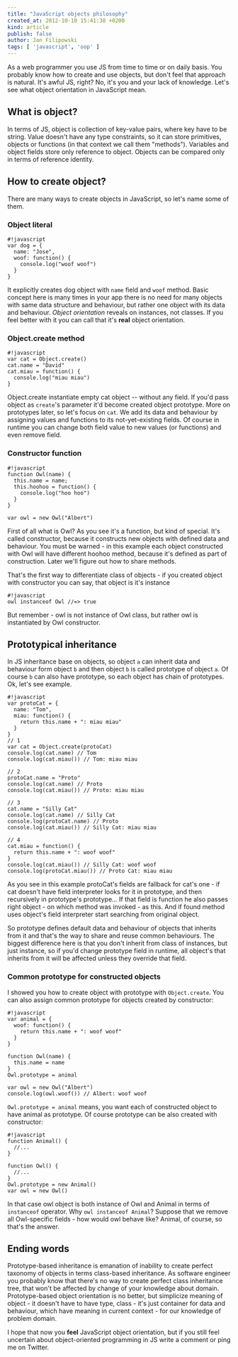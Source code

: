 ```yaml
---
title: "JavaScript objects philosophy"
created_at: 2012-10-10 15:41:38 +0200
kind: article
publish: false
author: Jan Filipowski
tags: [ 'javascript', 'oop' ]
---
```


As a web programmer you use JS from time to time or on daily basis. You probably know how to create and use objects, but don't feel that approach is natural. It's awful JS, right? No, it's you and your lack of knowledge. Let's see what object orientation in JavaScript mean.

<!-- more -->

## What is object?

In terms of JS, object is collection of key-value pairs, where key have to be string. Value doesn't have any type constraints, so it can store primitives, objects or functions (in that context we call them "methods"). Variables and object fields store only reference to object. Objects can be compared only in terms of reference identity.

## How to create object?

There are many ways to create objects in JavaScript, so let's name some of them.

### Object literal

```
#!javascript
var dog = {
  name: "Jose",
  woof: function() {
    console.log("woof woof")
  }
}
```

It explicitly creates dog object with ```name``` field and ```woof``` method. Basic concept here is many times in your app there is no need for many objects with same data structure and behaviour, but rather one object with its data and behaviour. *Object orientation* reveals on instances, not classes. If you feel better with it you can call that it's **real** object orientation.

### Object.create method

```
#!javascript
var cat = Object.create()
cat.name = "David"
cat.miau = function() {
  console.log("miau miau")
}
```

Object.create instantiate empty cat object -- without any field. If you'd pass object as ```create```'s parameter it'd become created object prototype. More on prototypes later, so let's focus on ```cat```. We add its data and behaviour by assigning values and functions to its not-yet-existing fields. Of course in runtime you can change both field value to new values (or functions) and even remove field.

### Constructor function

```
#!javascript
function Owl(name) {
  this.name = name;
  this.hoohoo = function() {
    console.log("hoo hoo")
  }
}

var owl = new Owl("Albert")
```

First of all what is Owl? As you see it's a function, but kind of special. It's called constructor, because it constructs new objects with defined data and behaviour. You must be warned - in this example each object constructed with Owl will have different hoohoo method, because it's defined as part of construction. Later we'll figure out how to share methods.

That's the first way to differentiate class of objects - if you created object with constructor you can say, that object is it's instance 

```
#!javascript
owl instanceof Owl //=> true
```

But remember - owl is not instance of Owl class, but rather owl is instantiated by Owl constructor.

## Prototypical inheritance

In JS inheritance base on objects, so object ```a``` can inherit data and behaviour form object ```b``` and then object ```b``` is called prototype of object ```a```. Of course ```b``` can also have prototype, so each object has chain of prototypes. Ok, let's see example.

```
#!javascript
var protoCat = {
  name: "Tom",
  miau: function() {
    return this.name + ": miau miau"
  }
}
// 1
var cat = Object.create(protoCat)
console.log(cat.name) // Tom
console.log(cat.miau()) // Tom: miau miau

// 2
protoCat.name = "Proto"
console.log(cat.name) // Proto
console.log(cat.miau()) // Proto: miau miau

// 3
cat.name = "Silly Cat"
console.log(cat.name) // Silly Cat
console.log(protoCat.name) // Proto
console.log(cat.miau()) // Silly Cat: miau miau

// 4
cat.miau = function() {
  return this.name + ": woof woof"
}
console.log(cat.miau()) // Silly Cat: woof woof
console.log(protoCat.miau()) // Proto Cat: miau miau
```

As you see in this example protoCat's fields are fallback for cat's one - if cat doesn't have field interpreter looks for it in prototype, and then recursively in prototype's prototype... If that field is function he also passes right object - on which method was invoked - as this. And if found method uses object's field interpreter start searching from original object.

So prototype defines default data and behaviour of objects that inherits from it and that's the way to share and reuse common behaviours. The biggest difference here is that you don't inherit from class of instances, but just instance, so if you'd change prototype field in runtime, all object's that inherits from it will be affected unless they override that field.

### Common prototype for constructed objects

I showed you how to create object with prototype with ```Object.create```. You can also assign common prototype for objects created by constructor:

```
#!javascript
var animal = {
  woof: function() {
    return this.name + ": woof woof"
  }
}

function Owl(name) {
  this.name = name
}
Owl.prototype = animal

var owl = new Owl("Albert")
console.log(owl.woof()) // Albert: woof woof
```

```Owl.prototype = animal``` means, you want each of constructed object to have animal as prototype. Of course prototype can be also created with constructor:

```
#!javascript
function Animal() {
  //...
}

function Owl() {
  //...
}
Owl.prototype = new Animal()
var owl = new Owl()
```

In that case owl object is both instance of Owl and Animal in terms of ```instanceof``` operator. Why ```owl instanceof Animal```? Suppose that we remove all Owl-specific fields - how would owl behave like? Animal, of course, so that's the answer.

## Ending words

Prototype-based inheritance is emanation of inability to create perfect taxonomy of objects in terms class-based inheritance. As software engineer you probably know that there's no way to create perfect class inheritance tree, that won't be affected by change of your knowledge about domain. Prototype-based object orientation is no better, but simplicize meaning of object - it doesn't have to have type, class - it's just container for data and behaviour, which have meaning in current context - for our knowledge of problem domain.

I hope that now you **feel** JavaScript object orientation, but if you still feel uncertain about object-oriented programming in JS write a comment or ping me on Twitter.
